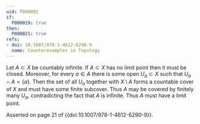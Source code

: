 ```yaml
---
uid: T000002
if:
  P000019: true
then:
  P000021: true
refs:
- doi: 10.1007/978-1-4612-6290-9
  name: Counterexamples in Topology
---
```


Let $A \subset X$ be countably infinite. If $A \subset X$ has no limit point then it must be closed. Moreover, for every $a \in A$ there is some open $U_a \subset X$ such that $U_a \cap A = \{a\}$. Then the set of all $U_a$ together with $X \setminus A$ forms a countable cover of $X$ and must have some finite subcover. Thus $A$ may be covered by finitely many $U_a$, contradicting the fact that $A$ is infinite. Thus $A$ must have a limit point.

Asserted on page 21 of {{doi:10.1007/978-1-4612-6290-9}}.
